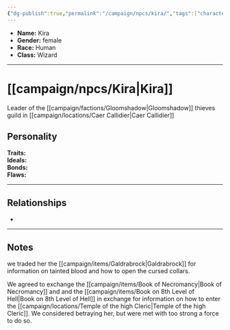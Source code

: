 ```yaml
---
{"dg-publish":true,"permalink":"/campaign/npcs/kira/","tags":["character","npc"],"noteIcon":"","created":"2025-10-26T09:19:57.137-07:00","updated":"2025-10-27T16:37:50.462-07:00"}
---
```



<p><span><ul>
<li dir="auto"><strong>Name:</strong> Kira</li>
<li dir="auto"><strong>Gender:</strong> female</li>
<li dir="auto"><strong>Race:</strong> Human</li>
<li dir="auto"><strong>Class:</strong> Wizard</li>
</ul></span></p>

---

# [[campaign/npcs/Kira\|Kira]]
Leader of the [[campaign/factions/Gloomshadow\|Gloomshadow]] thieves guild in [[campaign/locations/Caer Callidier\|Caer Callidier]]
## Personality
**Traits:**  
**Ideals:**  
**Bonds:**  
**Flaws:**  

---

## Relationships
- 

---

## Notes
we traded her the [[campaign/items/Galdrabrock\|Galdrabrock]] for information on tainted blood and how to open the cursed collars. 

We agreed to exchange the [[campaign/items/Book of Necromancy\|Book of Necromancy]] and and the [[campaign/items/Book on 8th Level of Hell\|Book on 8th Level of Hell]] in exchange for information on how to enter the [[campaign/locations/Temple of the high Cleric\|Temple of the high Cleric]]. We considered betraying her, but were met with too strong a force to do so. 

